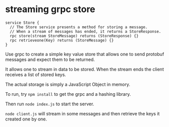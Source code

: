 # streaming grpc store

    service Store {
      // The Store service presents a method for storing a message.
      // When a stream of messages has ended, it returns a StoreResponse.
      rpc store(stream StoreMessage) returns (StoreResponse) {}
      rpc retrieveone(Key) returns (StoreMessage) {}
    }


Use grpc to create a simple key value store that allows one
to send protobuf messages and expect them to be returned.

It allows one to stream in data to be stored. When the stream
ends the client receives a list of stored keys.

The actual storage is simply a JavaScript Object in memory.

To run, try `npm install` to get the grpc and a hashing library.

Then run `node index.js` to start the server.

`node client.js` will stream in some messages and then retrieve
the keys it created one by one.

